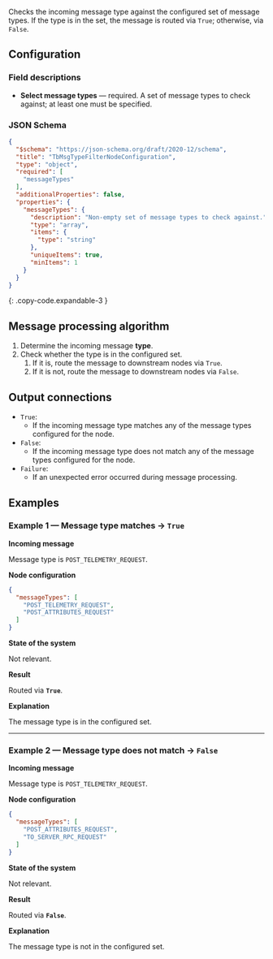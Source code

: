 Checks the incoming message type against the configured set of message types. If the type is in the set, the message is routed via `True`; otherwise, via `False`.

## Configuration

### Field descriptions

* **Select message types** — required. A set of message types to check against; at least one must be specified.

### JSON Schema

```json
{
  "$schema": "https://json-schema.org/draft/2020-12/schema",
  "title": "TbMsgTypeFilterNodeConfiguration",
  "type": "object",
  "required": [
    "messageTypes"
  ],
  "additionalProperties": false,
  "properties": {
    "messageTypes": {
      "description": "Non-empty set of message types to check against.",
      "type": "array",
      "items": {
        "type": "string"
      },
      "uniqueItems": true,
      "minItems": 1
    }
  }
}
```
{: .copy-code.expandable-3 }

## Message processing algorithm

1. Determine the incoming message **type**.
2. Check whether the type is in the configured set.
    1. If it is, route the message to downstream nodes via `True`.
    2. If it is not, route the message to downstream nodes via `False`.

## Output connections

* `True`:
    * If the incoming message type matches any of the message types configured for the node.
* `False`:
    * If the incoming message type does not match any of the message types configured for the node.
* `Failure`:
    * If an unexpected error occurred during message processing.

## Examples

### Example 1 — Message type matches → `True`

**Incoming message**

Message type is `POST_TELEMETRY_REQUEST`.

**Node configuration**

```json
{
  "messageTypes": [
    "POST_TELEMETRY_REQUEST",
    "POST_ATTRIBUTES_REQUEST"
  ]
}
```

**State of the system**

Not relevant.

**Result**

Routed via **`True`**.

**Explanation**

The message type is in the configured set.

---

### Example 2 — Message type does not match → `False`

**Incoming message**

Message type is `POST_TELEMETRY_REQUEST`.

**Node configuration**

```json
{
  "messageTypes": [
    "POST_ATTRIBUTES_REQUEST",
    "TO_SERVER_RPC_REQUEST"
  ]
}
```

**State of the system**

Not relevant.

**Result**

Routed via **`False`**.

**Explanation**

The message type is not in the configured set.
